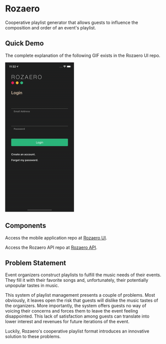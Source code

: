 # Rozaero
Cooperative playlist generator that allows guests to influence the composition and order of an event's playlist.

## Quick Demo

The complete explanation of the following GIF exists in the Rozaero UI repo.

![](docs/Rozaero-Login-Influencing.gif)

## Components

Access the mobile application repo at [Rozaero UI](https://github.com/nadithdharmasena/rozaero-ui).

Access the Rozaero API repo at [Rozaero API](https://github.com/nadithdharmasena/rozaero-api).

## Problem Statement

Event organizers construct playlists to fulfill the music needs of their events. They fill it with their favorite songs and, unfortunately, their potentially unpopular tastes in music.

This system of playlist management presents a couple of problems. Most obviously, it leaves open the risk that guests will dislike the music tastes of the organizers. More importantly, the system offers guests no way of voicing their concerns and forces them to leave the event feeling disappointed. This lack of satisfaction among guests can translate into lower interest and revenues for future iterations of the event.

Luckily, Rozaero's cooperative playlist format introduces an innovative solution to these problems.
